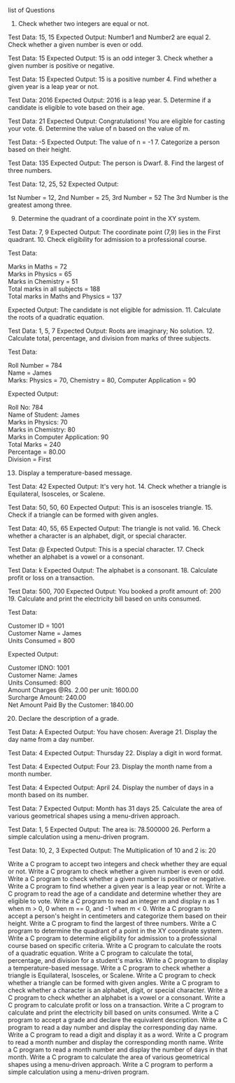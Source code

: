 list of Questions 

1. Check whether two integers are equal or not.

Test Data: 15, 15
Expected Output:
Number1 and Number2 are equal
2. Check whether a given number is even or odd.

Test Data: 15
Expected Output:
15 is an odd integer
3. Check whether a given number is positive or negative.

Test Data: 15
Expected Output:
15 is a positive number
4. Find whether a given year is a leap year or not.

Test Data: 2016
Expected Output:
2016 is a leap year.
5. Determine if a candidate is eligible to vote based on their age.

Test Data: 21
Expected Output:
Congratulations! You are eligible for casting your vote.
6. Determine the value of n based on the value of m.

Test Data: -5
Expected Output:
The value of n = -1
7. Categorize a person based on their height.

Test Data: 135
Expected Output:
The person is Dwarf.
8. Find the largest of three numbers.

Test Data: 12, 25, 52
Expected Output:

1st Number = 12, 2nd Number = 25, 3rd Number = 52
The 3rd Number is the greatest among three.

9. Determine the quadrant of a coordinate point in the XY system.

Test Data: 7, 9
Expected Output:
The coordinate point (7,9) lies in the First quadrant.
10. Check eligibility for admission to a professional course.

Test Data:

Marks in Maths = 72  
Marks in Physics = 65  
Marks in Chemistry = 51  
Total marks in all subjects = 188  
Total marks in Maths and Physics = 137  

Expected Output:
The candidate is not eligible for admission.
11. Calculate the roots of a quadratic equation.

Test Data: 1, 5, 7
Expected Output:
Roots are imaginary; No solution.
12. Calculate total, percentage, and division from marks of three subjects.

Test Data:

Roll Number = 784  
Name = James  
Marks: Physics = 70, Chemistry = 80, Computer Application = 90  

Expected Output:

Roll No: 784  
Name of Student: James  
Marks in Physics: 70  
Marks in Chemistry: 80  
Marks in Computer Application: 90  
Total Marks = 240  
Percentage = 80.00  
Division = First

13. Display a temperature-based message.

Test Data: 42
Expected Output:
It's very hot.
14. Check whether a triangle is Equilateral, Isosceles, or Scalene.

Test Data: 50, 50, 60
Expected Output:
This is an isosceles triangle.
15. Check if a triangle can be formed with given angles.

Test Data: 40, 55, 65
Expected Output:
The triangle is not valid.
16. Check whether a character is an alphabet, digit, or special character.

Test Data: @
Expected Output:
This is a special character.
17. Check whether an alphabet is a vowel or a consonant.

Test Data: k
Expected Output:
The alphabet is a consonant.
18. Calculate profit or loss on a transaction.

Test Data: 500, 700
Expected Output:
You booked a profit amount of: 200
19. Calculate and print the electricity bill based on units consumed.

Test Data:

Customer ID = 1001  
Customer Name = James  
Units Consumed = 800  

Expected Output:

Customer IDNO: 1001  
Customer Name: James  
Units Consumed: 800  
Amount Charges @Rs. 2.00 per unit: 1600.00  
Surcharge Amount: 240.00  
Net Amount Paid By the Customer: 1840.00

20. Declare the description of a grade.

Test Data: A
Expected Output:
You have chosen: Average
21. Display the day name from a day number.

Test Data: 4
Expected Output:
Thursday
22. Display a digit in word format.

Test Data: 4
Expected Output:
Four
23. Display the month name from a month number.

Test Data: 4
Expected Output:
April
24. Display the number of days in a month based on its number.

Test Data: 7
Expected Output:
Month has 31 days
25. Calculate the area of various geometrical shapes using a menu-driven approach.

Test Data: 1, 5
Expected Output:
The area is: 78.500000
26. Perform a simple calculation using a menu-driven program.

Test Data: 10, 2, 3
Expected Output:
The Multiplication of 10 and 2 is: 20









Write a C program to accept two integers and check whether they are equal or not.
Write a C program to check whether a given number is even or odd.
Write a C program to check whether a given number is positive or negative.
Write a C program to find whether a given year is a leap year or not.
Write a C program to read the age of a candidate and determine whether they are eligible to vote.
Write a C program to read an integer m and display n as 1 when m > 0, 0 when m == 0, and -1 when m < 0.
Write a C program to accept a person's height in centimeters and categorize them based on their height.
Write a C program to find the largest of three numbers.
Write a C program to determine the quadrant of a point in the XY coordinate system.
Write a C program to determine eligibility for admission to a professional course based on specific criteria.
Write a C program to calculate the roots of a quadratic equation.
Write a C program to calculate the total, percentage, and division for a student's marks.
Write a C program to display a temperature-based message.
Write a C program to check whether a triangle is Equilateral, Isosceles, or Scalene.
Write a C program to check whether a triangle can be formed with given angles.
Write a C program to check whether a character is an alphabet, digit, or special character.
Write a C program to check whether an alphabet is a vowel or a consonant.
Write a C program to calculate profit or loss on a transaction.
Write a C program to calculate and print the electricity bill based on units consumed.
Write a C program to accept a grade and declare the equivalent description.
Write a C program to read a day number and display the corresponding day name.
Write a C program to read a digit and display it as a word.
Write a C program to read a month number and display the corresponding month name.
Write a C program to read a month number and display the number of days in that month.
Write a C program to calculate the area of various geometrical shapes using a menu-driven approach.
Write a C program to perform a simple calculation using a menu-driven program.